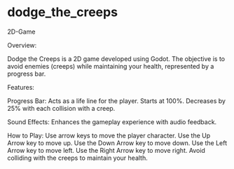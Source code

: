 # dodge_the_creeps
 2D-Game

Overview:

Dodge the Creeps is a 2D game developed using Godot. The objective is to avoid enemies (creeps) while maintaining your health, represented by a progress bar.

Features:

Progress Bar:
Acts as a life line for the player.
Starts at 100%.
Decreases by 25% with each collision with a creep.

Sound Effects:
Enhances the gameplay experience with audio feedback.

How to Play:
Use arrow keys to move the player character.
Use the Up Arrow key to move up.
Use the Down Arrow key to move down.
Use the Left Arrow key to move left.
Use the Right Arrow key to move right.
Avoid colliding with the creeps to maintain your health.
